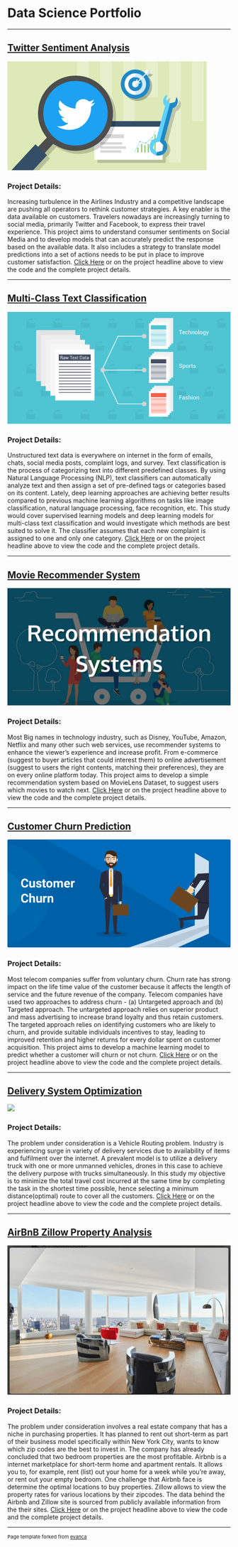 # Data Science Portfolio


---


## [Twitter Sentiment Analysis](https://github.com/Priyakr14/Twitter-Sentiment-Analysis-for-Airlines.git)

<img src="https://github.com/Priyakr14/Twitter-Sentiment-Analysis-for-Airlines/blob/master/TSA.png?raw=true"/>

### Project Details: 
Increasing turbulence in the Airlines Industry and a competitive landscape are pushing all operators to rethink customer strategies. A key enabler is the data available on customers. Travelers nowadays are increasingly turning to social media, primarily Twitter and Facebook, to express their travel experience. This project aims to understand consumer sentiments on Social Media and to develop models that can accurately predict the response based on the available data. It also includes a strategy to translate model predictions into a set of actions needs to be put in place to improve customer satisfaction. [Click Here](https://github.com/Priyakr14/Twitter-Sentiment-Analysis-for-Airlines.git) or on the project headline above to view the code and the complete project details.

---


## [Multi-Class Text Classification](https://github.com/Priyakr14/Multi-Class-Text-Classification.git)

<img src="https://github.com/Priyakr14/Multi-Class-Text-Classification/blob/main/text_classification.png?raw=true"/>

### Project Details: 
Unstructured text data is everywhere on internet in the form of emails, chats, social media posts, complaint logs, and survey. Text classification is the process of categorizing text into different predefined classes. By using Natural Language Processing (NLP), text classifiers can automatically analyze text and then assign a set of pre-defined tags or categories based on its content. Lately, deep learning approaches are achieving better results compared to previous machine learning algorithms on tasks like image classification, natural language processing, face recognition, etc. This study would cover supervised learning models and deep learning models for multi-class text classification and would investigate which methods are best suited to solve it. The classifier assumes that each new complaint is assigned to one and only one category. [Click Here](https://github.com/Priyakr14/Multi-Class-Text-Classification.git) or on the project headline above to view the code and the complete project details.

---


## [Movie Recommender System](https://github.com/Priyakr14/Movie-Recommender-System.git)

<img src="https://github.com/Priyakr14/Movie-Recommender-System/blob/master/Recommendation-systems.jpg?raw=true"/>

### Project Details: 
Most Big names in technology industry, such as Disney, YouTube, Amazon, Netflix and many other such web services, use recommender systems to enhance the viewer’s experience and increase profit. From e-commerce (suggest to buyer articles that could interest them) to online advertisement (suggest to users the right contents, matching their preferences), they are on every online platform today. This project aims to develop a simple recommendation system based on MovieLens Dataset, to suggest users which movies to watch next. [Click Here](https://github.com/Priyakr14/Movie-Recommender-System.git) or on the project headline above to view the code and the complete project details.

---


## [Customer Churn Prediction](https://github.com/Priyakr14/Customer-Churn-Prediction.git)

<img src="https://github.com/Priyakr14/Customer-Churn-Prediction/blob/master/customer%20churn.png?raw=true"/>

### Project Details: 
Most telecom companies suffer from voluntary churn. Churn rate has strong impact on the life time value of the customer because it affects the length of service and the future revenue of the company. Telecom companies have used two approaches to address churn - (a) Untargeted approach and (b) Targeted approach. The untargeted approach relies on superior product and mass advertising to increase brand loyalty and thus retain customers. The targeted approach relies on identifying customers who are likely to churn, and  provide suitable individuals incentives to stay, leading to improved retention and higher returns for every dollar spent on customer acquisition. This project aims to develop a machine learning model to predict whether a customer will churn or not churn. [Click Here](https://github.com/Priyakr14/Customer-Churn-Prediction.git) or on the project headline above to view the code and the complete project details.

---


## [Delivery System Optimization](https://github.com/Priyakr14/Optimization-of-Truck-Drone-Delivery-System.git)

<img src="https://github.com/Priyakr14/Optimization-of-Truck-Drone-Delivery-System/blob/master/Workhorse-Drone-Delivery-Truck-System%20(1).jpg?raw=true"/>

### Project Details: 
The problem under consideration is a Vehicle Routing problem. Industry is experiencing surge in variety of delivery services due to availability of items and fulfilment over the internet. A prevalent model is to utilize a delivery truck with one or more unmanned vehicles, drones in this case to achieve the delivery purpose with trucks simultaneously. In this study my objective is to minimize the total travel cost incurred at the same time by completing the task in the shortest time possible, hence selecting a minimum distance(optimal) route to cover all the customers. [Click Here](https://github.com/Priyakr14/Optimization-of-Truck-Drone-Delivery-System.git) or on the project headline above to view the code and the complete project details.

---


## [AirBnB Zillow Property Analysis](https://github.com/Priyakr14/AirBnB-Zillow-Data-Analysis.git)

<img src="https://github.com/Priyakr14/AirBnB-Zillow-Data-Analysis/blob/main/airbnb-1.jpg?raw=true"/>

### Project Details: 
The problem under consideration involves a real estate company that has a niche in purchasing properties. It has planned to rent out short-term as part of their business model specifically within New York City, wants to know which zip codes are the best to invest in. The company has already concluded that two bedroom properties are the most profitable. Airbnb is a internet marketplace for short-term home and apartment rentals. It allows you to, for example, rent (list) out your home for a week while you’re away, or rent out your empty bedroom. One challenge that Airbnb face is determine the optimal locations to buy properties. Zillow allows to view the property rates for various locations by their zipcodes. The data behind the Airbnb and Zillow site is sourced from publicly available information from the their sites. [Click Here](https://github.com/Priyakr14/AirBnB-Zillow-Data-Analysis.git) or on the project headline above to view the code and the complete project details.









---

<p style="font-size:11px">Page template forked from <a href="https://github.com/evanca/quick-portfolio">evanca</a></p>
